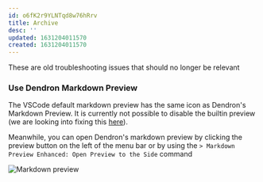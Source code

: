 ```yaml
---
id: o6fK2r9YLNTqd8w76hRrv
title: Archive
desc: ''
updated: 1631204011570
created: 1631204011570
---
```


These are old troubleshooting issues that should no longer be relevant

### Use Dendron Markdown Preview

The VSCode default markdown preview has the same icon as Dendron's Markdown Preview.  It is currently not possible to disable the builtin preview (we are looking into fixing this [here](https://github.com/dendronhq/dendron/issues/42)).

Meanwhile, you can open Dendron's markdown preview by clicking the preview button on the left of the menu bar or by using the `> Markdown Preview Enhanced: Open Preview to the Side` command

![Markdown preview](https://foundation-prod-assetspublic53c57cce-8cpvgjldwysl.s3-us-west-2.amazonaws.com/assets/images/trouble-md.png)